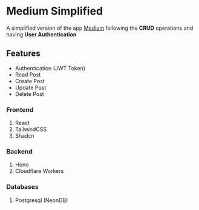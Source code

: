 # Medium Simplified
A simplified version of the app [Medium](https://medium.com/) following the **CRUD** operations and having **User Authentication**

## Features
- Authentication (JWT Token)
- Read Post
- Create Post
- Update Post
- Delete Post

### Frontend
1. React
2. TailwindCSS
3. Shadcn

### Backend
1. Hono
2. Cloudflare Workers

### Databases
1. Postgresql (NeonDB)


